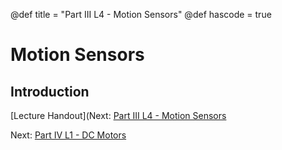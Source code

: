 @def title = "Part III L4 - Motion Sensors"
@def hascode = true

# Motion Sensors
## Introduction


[Lecture Handout](Next: [Part III L4 - Motion Sensors](/part_iii/ME319_-_Mechatronics_-_Part_III_Lecture_4_Motion_Sensors.pdf  )

Next: [Part IV L1 - DC Motors](/part_iv/lecture1/)  

